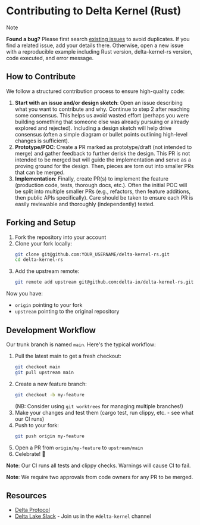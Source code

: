 # Contributing to Delta Kernel (Rust)

> [!NOTE]
> **Found a bug?** Please first search [existing issues] to avoid duplicates. If you find a related
> issue, add your details there. Otherwise, open a new issue with a reproducible example including
> Rust version, delta-kernel-rs version, code executed, and error message.

[existing issues]: (https://github.com/delta-io/delta-kernel-rs/issues)

## How to Contribute

We follow a structured contribution process to ensure high-quality code:

1. **Start with an issue and/or design sketch**: Open an issue describing what you want to
   contribute and why. Continue to step 2 after reaching some consensus. This helps us avoid wasted
   effort (perhaps you were building something that someone else was already pursuing or already
   explored and rejected). Including a design sketch will help drive consensus (often a simple
   diagram or bullet points outlining high-level changes is sufficient).
2. **Prototype/POC**: Create a PR marked as prototype/draft (not intended to merge) and gather
   feedback to further derisk the design. This PR is not intended to be merged but will guide the
   implementation and serve as a proving ground for the design. Then, pieces are torn out into
   smaller PRs that can be merged.
3. **Implementation**: Finally, create PR(s) to implement the feature (production code, tests,
   thorough docs, etc.). Often the initial POC will be split into multiple smaller PRs (e.g.,
   refactors, then feature additions, then public APIs specifically). Care should be taken to ensure
   each PR is easily reviewable and thoroughly (independently) tested.

## Forking and Setup

1. Fork the repository into your account
2. Clone your fork locally:
   ```bash
   git clone git@github.com:YOUR_USERNAME/delta-kernel-rs.git
   cd delta-kernel-rs
   ```
3. Add the upstream remote:
   ```bash
   git remote add upstream git@github.com:delta-io/delta-kernel-rs.git
   ```

Now you have:
- `origin` pointing to your fork
- `upstream` pointing to the original repository

## Development Workflow

Our trunk branch is named `main`. Here's the typical workflow:

1. Pull the latest main to get a fresh checkout:
   ```bash
   git checkout main
   git pull upstream main
   ```
2. Create a new feature branch:
   ```bash
   git checkout -b my-feature
   ```
   (NB: Consider using `git worktrees` for managing multiple branches!)
3. Make your changes and test them (cargo test, run clippy, etc. - see what our CI runs)
4. Push to your fork:
   ```bash
   git push origin my-feature
   ```
5. Open a PR from `origin/my-feature` to `upstream/main`
6. Celebrate! 🎉

**Note**: Our CI runs all tests and clippy checks. Warnings will cause CI to fail.

**Note**: We require two approvals from code owners for any PR to be merged.

## Resources

- [Delta Protocol](https://github.com/delta-io/delta/blob/master/PROTOCOL.md)
- [Delta Lake Slack](https://go.delta.io/slack) - Join us in the `#delta-kernel` channel
